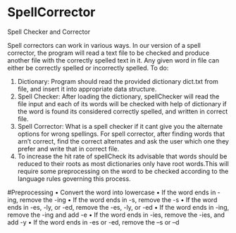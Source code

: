 # SpellCorrector
Spell Checker and Corrector

Spell correctors can work in various ways. In our version of a spell corrector, the program will read a
text file to be checked and produce another file with the correctly spelled text in it. Any given word
in file can either be correctly spelled or incorrectly spelled.
To do:
1. Dictionary: Program should read the provided dictionary dict.txt from file, and insert it into
appropriate data structure.
2. Spell Checker: After loading the dictionary, spellChecker will read the file input and each
of its words will be checked with help of dictionary if the word is found its considered correctly
spelled, and written in correct file.
3. Spell Corrector: What is a spell checker if it cant give you the alternate options for wrong
spellings. For spell corrector, after finding words that arn’t correct, find the correct alternates
and ask the user which one they prefer and write that in correct file.
4. To increase the hit rate of spellCheck its advisable that words should be reduced to their roots
as most dictionaries only have root words.This will require some preprocessing on the word to
be checked according to the language rules governing this process.


#Preprocessing
• Convert the word into lowercase
• If the word ends in -ing, remove the -ing
• If the word ends in -s, remove the -s
• If the word ends in -es, -ly, or -ed, remove the -es, -ly, or -ed
• If the word ends in -ing, remove the -ing and add -e
• If the word ends in -ies, remove the -ies, and add -y
• If the word ends in -es or -ed, remove the –s or –d

